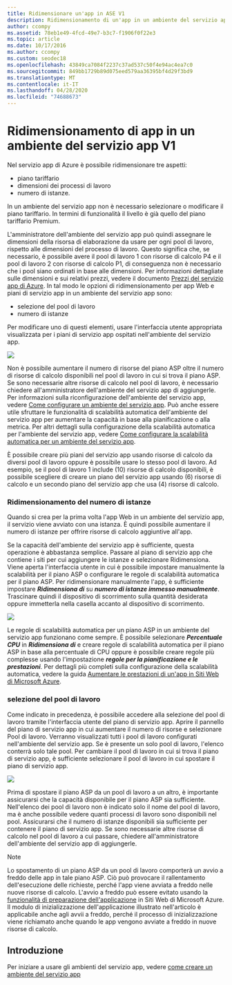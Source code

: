 ```yaml
---
title: Ridimensionare un'app in ASE V1
description: Ridimensionamento di un'app in un ambiente del servizio app. Questo documento è disponibile solo per i clienti che usano l'ambiente del servizio app legacy V1.
author: ccompy
ms.assetid: 78eb1e49-4fcd-49e7-b3c7-f1906f0f22e3
ms.topic: article
ms.date: 10/17/2016
ms.author: ccompy
ms.custom: seodec18
ms.openlocfilehash: 43849ca7084f2237c37ad537c50f4e94ac4ea7c0
ms.sourcegitcommit: 849bb1729b89d075eed579aa36395bf4d29f3bd9
ms.translationtype: MT
ms.contentlocale: it-IT
ms.lasthandoff: 04/28/2020
ms.locfileid: "74688673"
---
```

# <a name="scaling-apps-in-an-app-service-environment-v1"></a>Ridimensionamento di app in un ambiente del servizio app V1
Nel servizio app di Azure è possibile ridimensionare tre aspetti:

* piano tariffario
* dimensioni dei processi di lavoro 
* numero di istanze.

In un ambiente del servizio app non è necessario selezionare o modificare il piano tariffario.  In termini di funzionalità il livello è già quello del piano tariffario Premium.  

L'amministratore dell'ambiente del servizio app può quindi assegnare le dimensioni della risorsa di elaborazione da usare per ogni pool di lavoro, rispetto alle dimensioni del processo di lavoro.  Questo significa che, se necessario, è possibile avere il pool di lavoro 1 con risorse di calcolo P4 e il pool di lavoro 2 con risorse di calcolo P1,  di conseguenza non è necessario che i pool siano ordinati in base alle dimensioni.  Per informazioni dettagliate sulle dimensioni e sui relativi prezzi, vedere il documento [Prezzi del servizio app di Azure][AppServicePricing].  In tal modo le opzioni di ridimensionamento per app Web e piani di servizio app in un ambiente del servizio app sono:

* selezione del pool di lavoro
* numero di istanze

Per modificare uno di questi elementi, usare l'interfaccia utente appropriata visualizzata per i piani di servizio app ospitati nell'ambiente del servizio app.  

![][1]

Non è possibile aumentare il numero di risorse del piano ASP oltre il numero di risorse di calcolo disponibili nel pool di lavoro in cui si trova il piano ASP.  Se sono necessarie altre risorse di calcolo nel pool di lavoro, è necessario chiedere all'amministratore dell'ambiente del servizio app di aggiungerle.  Per informazioni sulla riconfigurazione dell'ambiente del servizio app, vedere [Come configurare un ambiente del servizio app][HowtoConfigureASE].  Può anche essere utile sfruttare le funzionalità di scalabilità automatica dell'ambiente del servizio app per aumentare la capacità in base alla pianificazione o alla metrica.  Per altri dettagli sulla configurazione della scalabilità automatica per l'ambiente del servizio app, vedere [Come configurare la scalabilità automatica per un ambiente del servizio app][ASEAutoscale].

È possibile creare più piani del servizio app usando risorse di calcolo da diversi pool di lavoro oppure è possibile usare lo stesso pool di lavoro.  Ad esempio, se il pool di lavoro 1 include (10) risorse di calcolo disponibili, è possibile scegliere di creare un piano del servizio app usando (6) risorse di calcolo e un secondo piano del servizio app che usa (4) risorse di calcolo.

### <a name="scaling-the-number-of-instances"></a>Ridimensionamento del numero di istanze
Quando si crea per la prima volta l'app Web in un ambiente del servizio app, il servizio viene avviato con una istanza.  È quindi possibile aumentare il numero di istanze per offrire risorse di calcolo aggiuntive all'app.   

Se la capacità dell'ambiente del servizio app è sufficiente, questa operazione è abbastanza semplice.  Passare al piano di servizio app che contiene i siti per cui aggiungere le istanze e selezionare Ridimensiona.  Viene aperta l'interfaccia utente in cui è possibile impostare manualmente la scalabilità per il piano ASP o configurare le regole di scalabilità automatica per il piano ASP.  Per ridimensionare manualmente l'app, è sufficiente impostare ***Ridimensiona di*** su ***numero di istanze immesso manualmente***.  Trascinare quindi il dispositivo di scorrimento sulla quantità desiderata oppure immetterla nella casella accanto al dispositivo di scorrimento.  

![][2] 

Le regole di scalabilità automatica per un piano ASP in un ambiente del servizio app funzionano come sempre.  È possibile selezionare ***Percentuale CPU*** in ***Ridimensiona di*** e creare regole di scalabilità automatica per il piano ASP in base alla percentuale di CPU oppure è possibile creare regole più complesse usando l'impostazione ***regole per la pianificazione e le prestazioni***.  Per dettagli più completi sulla configurazione della scalabilità automatica, vedere la guida [Aumentare le prestazioni di un'app in Siti Web di Microsoft Azure][AppScale]. 

### <a name="worker-pool-selection"></a>selezione del pool di lavoro
Come indicato in precedenza, è possibile accedere alla selezione del pool di lavoro tramite l'interfaccia utente del piano di servizio app.  Aprire il pannello del piano di servizio app in cui aumentare il numero di risorse e selezionare Pool di lavoro.  Verranno visualizzati tutti i pool di lavoro configurati nell'ambiente del servizio app.  Se è presente un solo pool di lavoro, l'elenco conterrà solo tale pool.  Per cambiare il pool di lavoro in cui si trova il piano di servizio app, è sufficiente selezionare il pool di lavoro in cui spostare il piano di servizio app.  

![][3]

Prima di spostare il piano ASP da un pool di lavoro a un altro, è importante assicurarsi che la capacità disponibile per il piano ASP sia sufficiente.  Nell'elenco dei pool di lavoro non è indicato solo il nome del pool di lavoro, ma è anche possibile vedere quanti processi di lavoro sono disponibili nel pool.  Assicurarsi che il numero di istanze disponibili sia sufficiente per contenere il piano di servizio app.  Se sono necessarie altre risorse di calcolo nel pool di lavoro a cui passare, chiedere all'amministratore dell'ambiente del servizio app di aggiungerle.  

> [!NOTE]
> Lo spostamento di un piano ASP da un pool di lavoro comporterà un avvio a freddo delle app in tale piano ASP.  Ciò può provocare il rallentamento dell'esecuzione delle richieste, perché l'app viene avviata a freddo nelle nuove risorse di calcolo.  L'avvio a freddo può essere evitato usando la [funzionalità di preparazione dell'applicazione][AppWarmup] in Siti Web di Microsoft Azure.  Il modulo di inizializzazione dell'applicazione illustrato nell'articolo è applicabile anche agli avvii a freddo, perché il processo di inizializzazione viene richiamato anche quando le app vengono avviate a freddo in nuove risorse di calcolo. 
> 
> 

## <a name="getting-started"></a>Introduzione
Per iniziare a usare gli ambienti del servizio app, vedere [come creare un ambiente del servizio app][HowtoCreateASE]

<!--Image references-->
[1]: ./media/app-service-web-scale-a-web-app-in-an-app-service-environment/aseappscale-aspblade.png
[2]: ./media/app-service-web-scale-a-web-app-in-an-app-service-environment/aseappscale-manualscale.png
[3]: ./media/app-service-web-scale-a-web-app-in-an-app-service-environment/aseappscale-sizescale.png

<!--Links-->
[WhatisASE]: app-service-app-service-environment-intro.md
[ScaleWebapp]: ../manage-scale-up.md
[HowtoCreateASE]: app-service-web-how-to-create-an-app-service-environment.md
[HowtoConfigureASE]: app-service-web-configure-an-app-service-environment.md
[CreateWebappinASE]: app-service-web-how-to-create-a-web-app-in-an-ase.md
[Appserviceplans]: ../overview-hosting-plans.md
[AppServicePricing]: https://azure.microsoft.com/pricing/details/app-service/ 
[ASEAutoscale]: app-service-environment-auto-scale.md
[AppScale]: ../manage-scale-up.md
[AppWarmup]: https://ruslany.net/2015/09/how-to-warm-up-azure-web-app-during-deployment-slots-swap/
